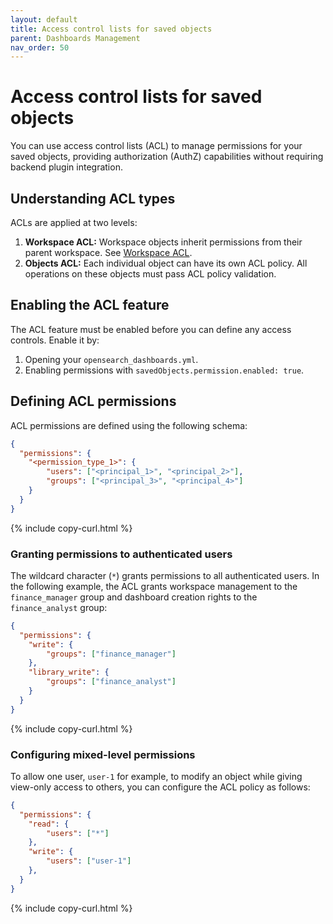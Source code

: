 ```yaml
---
layout: default
title: Access control lists for saved objects
parent: Dashboards Management
nav_order: 50
---
```


# Access control lists for saved objects

You can use access control lists (ACL) to manage permissions for your saved objects, providing authorization (AuthZ) capabilities without requiring backend plugin integration.

## Understanding ACL types

ACLs are applied at two levels:

1. **Workspace ACL:** Workspace objects inherit permissions from their parent workspace. See [Workspace ACL](../../workspace/workspace-acl).
2. **Objects ACL:** Each individual object can have its own ACL policy. All operations on these objects must pass ACL policy validation.

## Enabling the ACL feature

The ACL feature must be enabled before you can define any access controls. Enable it by:

1. Opening your `opensearch_dashboards.yml`.
2. Enabling permissions with `savedObjects.permission.enabled: true`.

## Defining ACL permissions

ACL permissions are defined using the following schema: 

```json
{
  "permissions": {
    "<permission_type_1>": {
        "users": ["<principal_1>", "<principal_2>"],
        "groups": ["<principal_3>", "<principal_4>"]
    }
  } 
}
```
{% include copy-curl.html %}

### Granting permissions to authenticated users

The wildcard character (`*`) grants permissions to all authenticated users. In the following example, the ACL grants workspace management to the `finance_manager` group and dashboard creation rights to the `finance_analyst` group:

```json
{
  "permissions": {
    "write": {
        "groups": ["finance_manager"]
    },
    "library_write": {
        "groups": ["finance_analyst"]
    }
  } 
}
```
{% include copy-curl.html %}

### Configuring mixed-level permissions

To allow one user, `user-1` for example, to modify an object while giving view-only access to others, you can configure the ACL policy as follows:

```json
{
  "permissions": {
    "read": {
        "users": ["*"]
    },
    "write": {
        "users": ["user-1"]
    },
  }
}
```
{% include copy-curl.html %}
